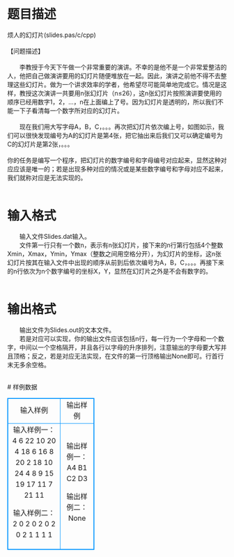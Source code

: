 # 

 
 # 题目描述 
<p>
烦人的幻灯片(slides.pas/c/cpp)<br><br>【问题描述】<br><br>　　李教授于今天下午做一个非常重要的演讲。不幸的是他不是一个非常爱整洁的人，他把自己做演讲要用的幻灯片随便堆放在一起。因此，演讲之前他不得不去整理这些幻灯片。做为一个讲求效率的学者，他希望尽可能简单地完成它。情况是这样，教授这次演讲一共要用n张幻灯片（n≤26），这n张幻灯片按照演讲要使用的顺序已经用数字1，2，…，n在上面编上了号。因为幻灯片是透明的，所以我们不能一下子看清每一个数字所对应的幻灯片。<br><br>　　现在我们用大写字母A，B，C，。。。再次把幻灯片依次编上号，如图如示，我们可以很快发现编号为A的幻灯片是第4张，把它抽出来后我们又可以确定编号为C的幻灯片是第2张，。。。<br><br>你的任务是编写一个程序，把幻灯片的数字编号和字母编号对应起来，显然这种对应应该是唯一的；若是出现多种对应的情况或是某些数字编号和字母对应不起来，我们就称对应是无法实现的。<br><br></p> 

 
 # 输入格式 
<p>
　　输入文件Slides.dat输入。<br>　　文件第一行只有一个数n，表示有n张幻灯片，接下来的n行第行包括4个整数Xmin，Xmax，Ymin，Ymax（整数之间用空格分开），为幻灯片的坐标，这n张幻灯片按其在输入文件中出现的顺序从前到后依次编号为A，B，C，。。。再接下来的n行依次为n个数字编号的坐标X，Y，显然在幻灯片之外是不会有数字的。<br><br></p> 

 
 # 输出格式 
<p>
　　输出文件为Slides.out的文本文件。<br>　　若是对应可以实现，你的输出文件应该包括n行，每一行为一个字母和一个数字，中间以一个空格隔开，并且各行以字母的升序排列，注意输出的字母要大写并且顶格；反之，若是对应无法实现，在文件的第一行顶格输出None即可。行首行末无多余空格。<br><br></p> 
# 样例数据
<style>
        table,table tr th, table tr td { border:1px solid #0094ff; }
        table { width: 200px; min-height: 25px; line-height: 25px; text-align: center; border-collapse: collapse;}   
    </style>
<table>
	<tr>
		<td>输入样例</td>
		<td>输出样例</td>
	</tr>
<tr><td>输入样例一：
4
6 22 10 20
4 18 6 16
8 20 2 18
10 24 4 8
9 15
19 17
11 7
21 11


输入样例二：
2
0 2 0 2
0 2 0  2
1 1
1 1
</td><td>输出样例一：
A4
B1
C2
D3


输出样例二：
None</td></tr></table>
